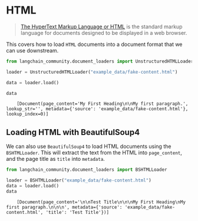 # HTML

> [The HyperText Markup Language or HTML](https://en.wikipedia.org/wiki/HTML) is the standard markup language for documents designed to be displayed in a web browser.

This covers how to load `HTML` documents into a document format that we can use downstream.

```python
from langchain_community.document_loaders import UnstructuredHTMLLoader
```



```python
loader = UnstructuredHTMLLoader("example_data/fake-content.html")
```



```python
data = loader.load()
```



```python
data
```



```text
    [Document(page_content='My First Heading\n\nMy first paragraph.', lookup_str='', metadata={'source': 'example_data/fake-content.html'}, lookup_index=0)]
```



## Loading HTML with BeautifulSoup4[](https://python.langchain.com/docs/modules/data_connection/document_loaders/html#loading-html-with-beautifulsoup4)

We can also use `BeautifulSoup4` to load HTML documents using the `BSHTMLLoader`. This will extract the text from the HTML into `page_content`, and the page title as `title` into `metadata`.

```python
from langchain_community.document_loaders import BSHTMLLoader
```



```python
loader = BSHTMLLoader("example_data/fake-content.html")
data = loader.load()
data
```



```text
    [Document(page_content='\n\nTest Title\n\n\nMy First Heading\nMy first paragraph.\n\n\n', metadata={'source': 'example_data/fake-content.html', 'title': 'Test Title'})]
```



[
  ](https://python.langchain.com/docs/modules/data_connection/document_loaders/file_directory)